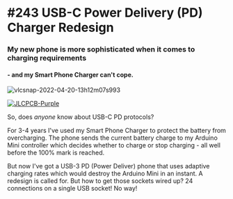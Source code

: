 # #243 USB-C Power Delivery (PD) Charger Redesign
### My new phone is more sophisticated when it comes to charging requirements   
#### - and my Smart Phone Charger can't cope.

![vlcsnap-2022-04-20-13h12m07s993](https://user-images.githubusercontent.com/20911308/164229162-02005c98-6012-44a3-b5b5-ee93acb96452.png)  

[![JLCPCB-Purple](https://user-images.githubusercontent.com/20911308/159024530-3e083ca1-fea4-4ba9-97d3-a3af3fb979d2.png)](https://www.jlcpcb.com/cem)  

So, does *anyone* know about USB-C PD protocols?  

For 3-4 years I've used my Smart Phone Charger to protect the battery from overcharging. The phone sends the current battery charge to my Arduino Mini controller which decides whether to charge or stop charging - all well before the 100% mark is reached. 

But now I've got a USB-3 PD (Power Deliver) phone that uses adaptive charging rates which would destroy the Arduino Mini in an instant. A redesign is called for. But how to get those sockets wired up? 24 connections on a single USB socket! No way!  
